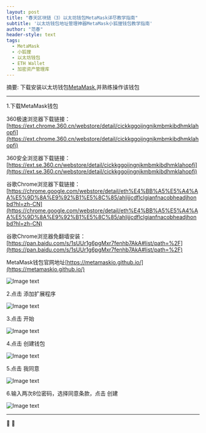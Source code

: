 ```yaml
---
layout: post
title: "春天区块链（3）以太坊钱包MetaMask详尽教学指南"
subtitle: '以太坊钱包地址管理神器MetaMask小狐狸钱包教学指南'
author: "范春"
header-style: text
tags:
  - MetaMask
  - 小狐狸
  - 以太坊钱包
  - ETH Wallet
  - 加密资产管理库
---
```


摘要: 下载安装以太坊钱包[MetaMask](https://ext.chrome.360.cn/webstore/detail/cickkggoijngnjkmbmkibdhmklahopfi),并熟练操作该钱包

---

1.下载MetaMask钱包

360极速浏览器下载链接：[https://ext.chrome.360.cn/webstore/detail/cickkggoijngnjkmbmkibdhmklahopfi](https://ext.chrome.360.cn/webstore/detail/cickkggoijngnjkmbmkibdhmklahopfi)

360安全浏览器下载链接：[https://ext.se.360.cn/webstore/detail/cickkggoijngnjkmbmkibdhmklahopfi](https://ext.se.360.cn/webstore/detail/cickkggoijngnjkmbmkibdhmklahopfi)

谷歌Chrome浏览器下载链接：[https://chrome.google.com/webstore/detail/eth%E4%BB%A5%E5%A4%AA%E5%9D%8A%E9%92%B1%E5%8C%85/ahlijjcdflclgianfnacobheadjhonbd?hl=zh-CN](https://chrome.google.com/webstore/detail/eth%E4%BB%A5%E5%A4%AA%E5%9D%8A%E9%92%B1%E5%8C%85/ahlijjcdflclgianfnacobheadjhonbd?hl=zh-CN)

谷歌Chrome浏览器免翻墙安装：[https://pan.baidu.com/s/1sUUr1g6pgMxr7fenhb7AkA#list/path=%2F](https://pan.baidu.com/s/1sUUr1g6pgMxr7fenhb7AkA#list/path=%2F)

MetaMask钱包官网地址[https://metamaskio.github.io/](https://metamaskio.github.io/)

![Image text](https://www.btc36.com/yidaibi/1.jpg)

2.点击 添加扩展程序

![Image text](https://www.btc36.com/yidaibi/2.jpg)

3.点击 开始

![Image text](https://www.btc36.com/yidaibi/3.jpg)

4.点击 创建钱包

![Image text](https://www.btc36.com/metamask/1.jpg)

5.点击 我同意

![Image text](https://www.btc36.com/metamask/2.jpg)

6.输入两次8位密码，选择同意条款，点击 创建

![Image text](https://www.btc36.com/metamask/3.jpg)

---


